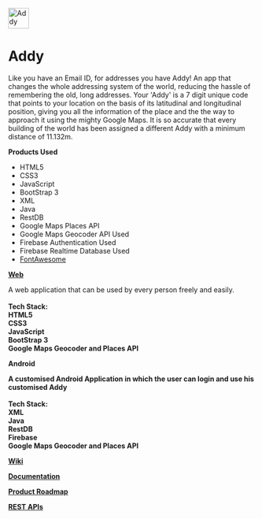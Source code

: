 <img src="https://github.com/Addy-HINT17/Addy/blob/master/Web/img/logo 2.png" alt="Addy" height="42" width="42"></img>
# Addy
Like you have an Email ID, for addresses you have Addy! An app that changes the whole addressing system of the world, reducing the hassle of remembering the old, long addresses. Your 'Addy' is a 7 digit unique code that points to your location on the basis of its latitudinal and longitudinal position, giving you all the information of the place and the the way to approach it using the mighty Google Maps. It is so accurate that every building of the world has been assigned a different Addy with a minimum distance of 11.132m.

<strong>Products Used</strong>
<ul>
  <li>HTML5</li>
  <li>CSS3</li>
  <li>JavaScript</li>
  <li>BootStrap 3</li>
  <li>XML</li>
  <li>Java</li>
  <li>RestDB</li>
  <li>Google Maps Places API</li>
  <li>Google Maps Geocoder API Used</li>
  <li>Firebase Authentication Used</li>
  <li>Firebase Realtime Database Used</li>
  <li><a href="fontawesome.io"> FontAwesome</a></li>
</ul>


<strong><a href="https://addy-hint17.github.io/Addy/Web/index.html">Web</a></strong>
<p>A web application that can be used by every person freely and easily.<br/><br/><b>Tech Stack:<b><br/>HTML5<br/>CSS3<br/>JavaScript<br/>BootStrap 3<br/>Google Maps Geocoder and Places API</p>

<strong>Android</strong>
<p>A customised Android Application in which the user can login and use his customised Addy<br/><br/><b>Tech Stack:<b><br/>XML<br/>Java<br/>RestDB<br/>Firebase<br/>Google Maps Geocoder and Places API</p>

<a href="https://github.com/Addy-HINT17/Addy/wiki"> Wiki</a>

<a href="https://github.com/Addy-HINT17/Addy/wiki/Documentation"> Documentation</a>

<a href="https://github.com/Addy-HINT17/Addy/wiki/Product-Roadmap"> Product Roadmap</a>

<a href="https://github.com/Addy-HINT17/Addy/wiki/REST-API"> REST APIs</a>
